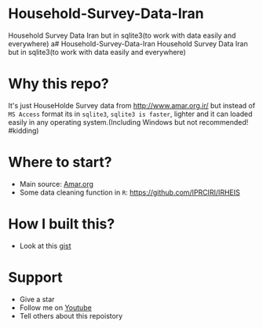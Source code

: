 # Household-Survey-Data-Iran
Household Survey Data Iran but in sqlite3(to work with data easily and everywhere)
a# Household-Survey-Data-Iran
Household Survey Data Iran but in sqlite3(to work with data easily and everywhere)


# Why this repo?
It's just HouseHolde Survey data from http://www.amar.org.ir/ but instead of `MS Access` format its in `sqlite3`, `sqlite3 is faster`, lighter and it can loaded easily in any operating system.(Including Windows but not recommended! #kidding)

# Where to start?
- Main source: [Amar.org](https://www.amar.org.ir/%D8%AF%D8%A7%D8%AF%D9%87%D9%87%D8%A7-%D9%88-%D8%A7%D8%B7%D9%84%D8%A7%D8%B9%D8%A7%D8%AA-%D8%A2%D9%85%D8%A7%D8%B1%DB%8C/%D9%87%D8%B2%DB%8C%D9%86%D9%87-%D9%88-%D8%AF%D8%B1%D8%A7%D9%85%D8%AF-%D8%AE%D8%A7%D9%86%D9%88%D8%A7%D8%B1/%D9%87%D8%B2%DB%8C%D9%86%D9%87-%D9%88-%D8%AF%D8%B1%D8%A7%D9%85%D8%AF-%DA%A9%D9%84-%DA%A9%D8%B4%D9%88%D8%B1#103181018---)
- Some data cleaning function in `R`: https://github.com/IPRCIRI/IRHEIS


# How I built this?
- Look at this [gist](https://gist.github.com/ghodsizadeh/5e586c55add1f01cc48c8bd6acb57c16)

# Support 
- Give a star
- Follow me on [Youtube](https://www.youtube.com/channel/UCF3v_GwH3Jg2c-V3hRwmcbg)
- Tell others about this repoistory
